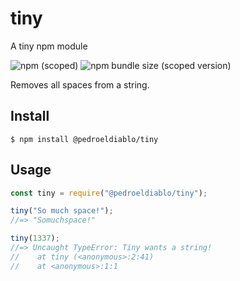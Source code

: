 # tiny
A tiny npm module

![npm (scoped)](https://img.shields.io/npm/v/@pedroeldiablo/tiny?style=for-the-badge)
![npm bundle size (scoped version)](https://img.shields.io/bundlephobia/min/@pedroeldiablo/tiny/2.0.0?style=for-the-badge)

Removes all spaces from a string.

## Install

```
$ npm install @pedroeldiablo/tiny
```

## Usage

```js
const tiny = require("@pedroeldiablo/tiny");

tiny("So much space!");
//=> "Somuchspace!"

tiny(1337);
//=> Uncaught TypeError: Tiny wants a string!
//    at tiny (<anonymous>:2:41)
//    at <anonymous>:1:1
```
